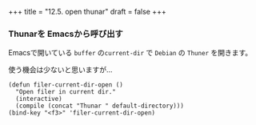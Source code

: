 +++
title = "12.5. open thunar"
draft = false
+++
### Thunarを Emacsから呼び出す

Emacsで開いている `buffer` の`current-dir` で `Debian` の `Thuner` を開きます。

使う機会は少ないと思いますが...

```elisp
(defun filer-current-dir-open ()
  "Open filer in current dir."
  (interactive)
  (compile (concat "Thunar " default-directory)))
(bind-key "<f3>" 'filer-current-dir-open)
```
